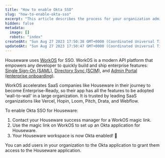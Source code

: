 ```yaml
---
title: "How to enable Okta SSO"
slug: "how-to-enable-okta-sso"
excerpt: "This article describes the process for your organization admins to enable Single Sign-on via Okta."
hidden: false
metadata: 
  image: []
  robots: "index"
createdAt: "Sun Aug 27 2023 17:50:38 GMT+0000 (Coordinated Universal Time)"
updatedAt: "Sun Aug 27 2023 17:50:47 GMT+0000 (Coordinated Universal Time)"
---
```

Houseware uses [WorkOS](@https://workos.com/) for SSO. WorkOS is a modern API platform that empowers any developer to quickly build and ship enterprise features: [Single Sign-On (SAML)](@https://workos.com/single-sign-on), [Directory Sync (SCIM)](@https://workos.com/directory-sync), and [Admin Portal (enterprise onboarding)](@https://workos.com/admin-portal).

WorkOS accelerates SaaS companies like Houseware in their journey to become Enterprise-Ready, so their app has all the features to be adopted 'wall-to-wall' in a large organization. It is trusted by leading SaaS organizations like Vercel, Hopin, Loom, Pitch, Drata, and Webflow.

To enable Okta SSO for Houseware:

1. Contact your Houseware success manager for a WorkOS magic link.
2. Use the magic link on WorkOS to set up an Okta application for Houseware.
3. Your Houseware workspace is now Okta enabled! 🎉 

You can add users in your organization to the Okta application to grant them access to the Houseware application.
